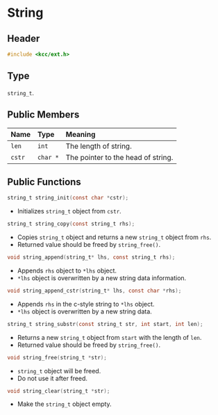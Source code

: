 
# String

## Header

```c
#include <kcc/ext.h>
```

## Type

`string_t`.

## Public Members

|  Name  |   Type   |              Meaning               |
| :----- | :------- | :--------------------------------- |
| `len`  | `int`    | The length of string.              |
| `cstr` | `char *` | The pointer to the head of string. |

## Public Functions

```c
string_t string_init(const char *cstr);
```
*   Initializes `string_t` object from `cstr`.

```c
string_t string_copy(const string_t rhs);
```
*   Copies `string_t` object and returns a new `string_t` object from `rhs`.
*   Returned value should be freed by `string_free()`.

```c
void string_append(string_t* lhs, const string_t rhs);
```
*   Appends `rhs` object to `*lhs` object.
*   `*lhs` object is overwritten by a new string data information.

```c
void string_append_cstr(string_t* lhs, const char *rhs);
```
*   Appends `rhs` in the c-style string to `*lhs` object.
*   `*lhs` object is overwritten by a new string data.

```c
string_t string_substr(const string_t str, int start, int len);
```
*   Returns a new `string_t` object from `start` with the length of `len`.
*   Returned value should be freed by `string_free()`.

```c
void string_free(string_t *str);
```
*   `string_t` object will be freed.
*   Do not use it after freed.

```c
void string_clear(string_t *str);
```
*   Make the `string_t` object empty.
